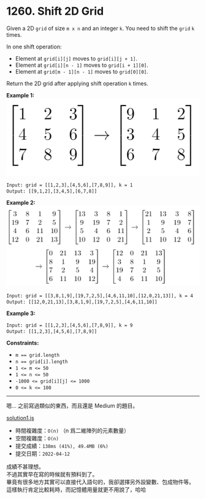 # 1260. Shift 2D Grid

Given a 2D `grid` of size `m x n` and an integer `k`. You need to shift the `grid` `k` times.

In one shift operation:

* Element at `grid[i][j]` moves to `grid[i][j + 1]`.
* Element at `grid[i][n - 1]` moves to `grid[i + 1][0]`.
* Element at `grid[m - 1][n - 1]` moves to `grid[0][0]`.

Return the 2D grid after applying shift operation `k` times.

 

**Example 1:**
![](assets/e1.png)  
```
Input: grid = [[1,2,3],[4,5,6],[7,8,9]], k = 1
Output: [[9,1,2],[3,4,5],[6,7,8]]
```

**Example 2:**
![](assets/e2.png)  
```
Input: grid = [[3,8,1,9],[19,7,2,5],[4,6,11,10],[12,0,21,13]], k = 4
Output: [[12,0,21,13],[3,8,1,9],[19,7,2,5],[4,6,11,10]]
```

**Example 3:**
```
Input: grid = [[1,2,3],[4,5,6],[7,8,9]], k = 9
Output: [[1,2,3],[4,5,6],[7,8,9]]
```

**Constraints:**
* `m == grid.length`
* `n == grid[i].length`
* `1 <= m <= 50`
* `1 <= n <= 50`
* `-1000 <= grid[i][j] <= 1000`
* `0 <= k <= 100`


***
嗯... 之前寫過類似的東西，而且還是 Medium 的題目。

[solution1.js](solution1.js)
* 時間複雜度：`O(n)` （n 爲二維陣列的元素數量）
* 空間複雜度：`O(n)`
* 提交成績：`138ms (41%), 49.4MB (6%)`
* 提交日期：`2022-04-12`


成績不甚理想。  
不過其實早在寫的時候就有預料到了。  
畢竟有很多地方其實可以直接代入語句的，我卻選擇另外設變數、包成物件等。  
這樣執行肯定比較耗時，而記憶體用量就更不用說了，哈哈
